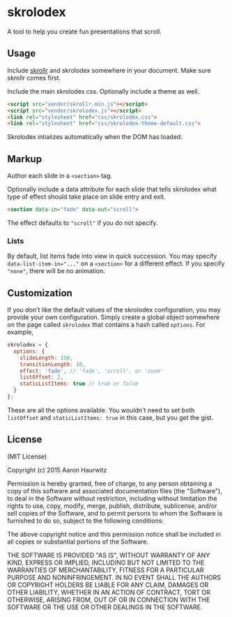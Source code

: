 # skrolodex

A tool to help you create fun presentations that scroll.

## Usage

Include [skrollr](https://github.com/Prinzhorn/skrollr) and skrolodex somewhere
in your document. Make sure skrollr comes first.

Include the main skrolodex css. Optionally include a theme as well.

```html
<script src="vendor/skrollr.min.js"></script>
<script src="vendor/skrolodex.js"></script>
<link rel="stylesheet" href="css/skrolodex.css">
<link rel="stylesheet" href="css/skrolodex-theme-default.css">
```

Skrolodex intializes automatically when the DOM has loaded.

## Markup

Author each slide in a `<section>` tag.

Optionally include a data attribute for each slide that tells skrolodex what
type of effect should take place on slide entry and exit.

```html
<section data-in="fade" data-out="scroll">
```

The effect defaults to `"scroll"` if you do not specify.

### Lists

By default, list items fade into view in quick succession. You may specify
`data-list-item-in="..."` on a `<section>` for a different effect. If you
specify `"none"`, there will be no animation.

## Customization

If you don't like the default values of the skrolodex configuration, you may
provide your own configuration. Simply create a global object somewhere on the
page called `skrolodex` that contains a hash called `options`. For example,

```javascript
skrolodex = {
  options: {
    slideLength: 150,
    transitionLength: 10,
    effect: 'fade', // 'fade', 'scroll', or 'zoom'
    listOffset: 2,
    staticListItems: true // true or false
  }
};
```

These are all the options available. You wouldn't need to set both `listOffset`
and `staticListItems: true` in this case, but you get the gist.

## License

(MIT License)

Copyright (c) 2015 Aaron Haurwitz

Permission is hereby granted, free of charge, to any person obtaining a copy of
this software and associated documentation files (the "Software"), to deal in
the Software without restriction, including without limitation the rights to
use, copy, modify, merge, publish, distribute, sublicense, and/or sell copies of
the Software, and to permit persons to whom the Software is furnished to do so,
subject to the following conditions:

The above copyright notice and this permission notice shall be included in all
copies or substantial portions of the Software.

THE SOFTWARE IS PROVIDED "AS IS", WITHOUT WARRANTY OF ANY KIND, EXPRESS OR
IMPLIED, INCLUDING BUT NOT LIMITED TO THE WARRANTIES OF MERCHANTABILITY, FITNESS
FOR A PARTICULAR PURPOSE AND NONINFRINGEMENT. IN NO EVENT SHALL THE AUTHORS OR
COPYRIGHT HOLDERS BE LIABLE FOR ANY CLAIM, DAMAGES OR OTHER LIABILITY, WHETHER
IN AN ACTION OF CONTRACT, TORT OR OTHERWISE, ARISING FROM, OUT OF OR IN
CONNECTION WITH THE SOFTWARE OR THE USE OR OTHER DEALINGS IN THE SOFTWARE.